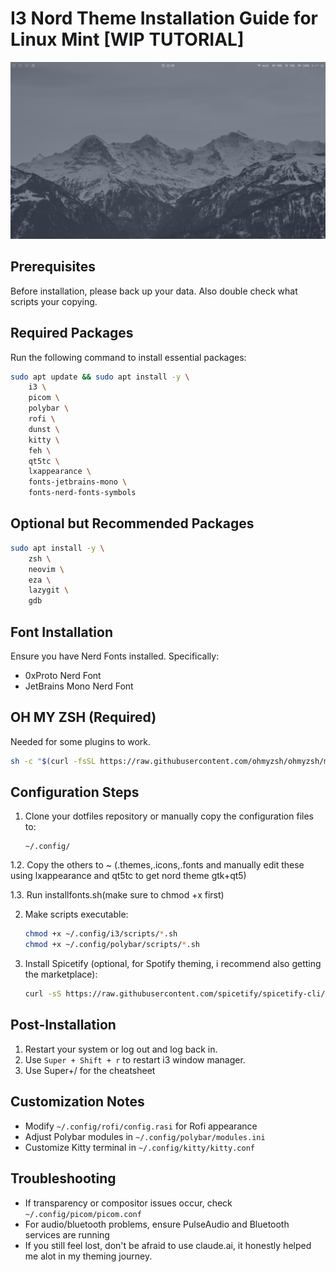 
# I3 Nord Theme Installation Guide for Linux Mint [WIP TUTORIAL]

![Nord Theme RICE](preview.png)

## Prerequisites
Before installation, please back up your data. Also double check what scripts your copying.

## Required Packages
Run the following command to install essential packages:

```bash
sudo apt update && sudo apt install -y \
    i3 \
    picom \
    polybar \
    rofi \
    dunst \
    kitty \
    feh \
    qt5tc \
    lxappearance \
    fonts-jetbrains-mono \
    fonts-nerd-fonts-symbols
```

## Optional but Recommended Packages
```bash
sudo apt install -y \
    zsh \
    neovim \
    eza \
    lazygit \
    gdb
```

## Font Installation
Ensure you have Nerd Fonts installed. Specifically:
- 0xProto Nerd Font
- JetBrains Mono Nerd Font

## OH MY ZSH (Required)
Needed for some plugins to work.
```bash
sh -c "$(curl -fsSL https://raw.githubusercontent.com/ohmyzsh/ohmyzsh/master/tools/install.sh)"
```

## Configuration Steps
1. Clone your dotfiles repository or manually copy the configuration files to:
   ```
   ~/.config/
   ```
1.2. Copy the others to ~ (.themes,.icons,.fonts and manually edit these using lxappearance and qt5tc to get nord theme gtk+qt5)

1.3. Run installfonts.sh(make sure to chmod +x first)


2. Make scripts executable:
   ```bash
   chmod +x ~/.config/i3/scripts/*.sh
   chmod +x ~/.config/polybar/scripts/*.sh
   ```

3. Install Spicetify (optional, for Spotify theming, i recommend also getting the marketplace):
   ```bash
   curl -sS https://raw.githubusercontent.com/spicetify/spicetify-cli/master/install.sh | sh
   ```

## Post-Installation
1. Restart your system or log out and log back in.
2. Use `Super + Shift + r` to restart i3 window manager.
3. Use Super+/ for the cheatsheet

## Customization Notes
- Modify `~/.config/rofi/config.rasi` for Rofi appearance
- Adjust Polybar modules in `~/.config/polybar/modules.ini`
- Customize Kitty terminal in `~/.config/kitty/kitty.conf`

## Troubleshooting
- If transparency or compositor issues occur, check `~/.config/picom/picom.conf`
- For audio/bluetooth problems, ensure PulseAudio and Bluetooth services are running
- If you still feel lost, don't be afraid to use claude.ai, it honestly helped me alot in my theming journey.
